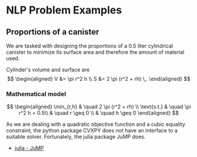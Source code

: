 # NLP Problem Examples

## Proportions of a canister
We are tasked with designing the proportions of a 0.5 liter cylindrical canister to minimize its surface area and therefore the amount of material used.

Cylinder's volume and surface are
$$
\begin{aligned}
	V &= \pi r^2 h \\
	S &= 2 \pi (r^2 + rh) \,.
\end{aligned}
$$

### Mathematical model
$$
\begin{aligned}
	\min_{r,h} & \quad 2 \pi (r^2 + rh) \\
	\text{s.t.} & \quad \pi r^2 h = 0.5\\
							& \quad r \geq 0 \\
							& \quad h \geq 0 
\end{aligned}
$$

As we are dealing with a quadratic objective function and a cubic equality constraint, the python package CVXPY does not have an interface to a suitable solver. Fortunately, the julia package JuMP does.

- [julia - JuMP](https://github.com/lieskjur/nmoc-julia/blob/main/src/canister-proportions.jl)
